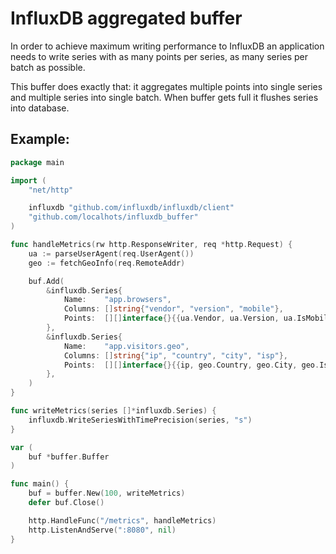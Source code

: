 # InfluxDB aggregated buffer

In order to achieve maximum writing performance to InfluxDB an application needs to write series with as many points per series, as many series per batch as possible.

This buffer does exactly that: it aggregates multiple points into single series and multiple series into single batch. When buffer gets full it flushes series into database.

## Example:

```go
package main

import (
	"net/http"

	influxdb "github.com/influxdb/influxdb/client"
	"github.com/localhots/influxdb_buffer"
)

func handleMetrics(rw http.ResponseWriter, req *http.Request) {
	ua := parseUserAgent(req.UserAgent())
	geo := fetchGeoInfo(req.RemoteAddr)

	buf.Add(
        &influxdb.Series{
            Name:    "app.browsers",
            Columns: []string{"vendor", "version", "mobile"},
            Points:  [][]interface{}{{ua.Vendor, ua.Version, ua.IsMobile}},
        },
        &influxdb.Series{
            Name:    "app.visitors.geo",
            Columns: []string{"ip", "country", "city", "isp"},
            Points:  [][]interface{}{{ip, geo.Country, geo.City, geo.Isp}},
        },
    )
}

func writeMetrics(series []*influxdb.Series) {
	influxdb.WriteSeriesWithTimePrecision(series, "s")
}

var (
	buf *buffer.Buffer
)

func main() {
	buf = buffer.New(100, writeMetrics)
    defer buf.Close()

	http.HandleFunc("/metrics", handleMetrics)
	http.ListenAndServe(":8080", nil)
}

```
